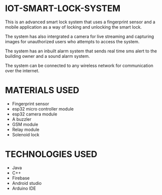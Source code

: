 # IOT-SMART-LOCK-SYSTEM

This is an advanced smart lock system that uses a fingerprint sensor
and a mobile application as a way of locking and unlocking the smart
lock. 

The system has also intergrated a camera for live streaming and capturing 
images for unauthorized users who attempts to access the system.

The system has an inbuilt alarm system that sends real time sms alert to the building 
owner and a sound alarm system.

The system can be connected to any wireless network for communication over the internet.

# MATERIALS USED
- Fingerprint sensor
- esp32 micro controller module
- esp32 camera module
- A buzzler
- GSM module
- Relay module
- Solenoid lock

# TECHNOLOGIES USED
- Java
- C++
- Firebase
- Android studio
- Arduino IDE

